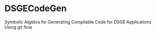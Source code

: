 DSGECodeGen
===========

Symbolic Algebra for Generating Compilable Code for DSGE Applications
Using git flow
